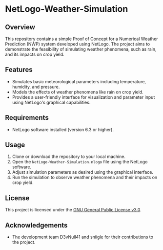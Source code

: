 # NetLogo-Weather-Simulation

## Overview

This repository contains a simple Proof of Concept for a Numerical Weather Prediction (NWP) system developed using NetLogo. The project aims to demonstrate the feasibility of simulating weather phenomena, such as rain, and its impacts on crop yield.

## Features

- Simulates basic meteorological parameters including temperature, humidity, and pressure.
- Models the effects of weather phenomena like rain on crop yield.
- Provides a user-friendly interface for visualization and parameter input using NetLogo's graphical capabilities.

## Requirements

- NetLogo software installed (version 6.3 or higher).

## Usage

1. Clone or download the repository to your local machine.
2. Open the `NetLogo-Weather-Simulation.nlogo` file using the NetLogo software.
3. Adjust simulation parameters as desired using the graphical interface.
4. Run the simulation to observe weather phenomena and their impacts on crop yield.

## License

This project is licensed under the [GNU General Public License v3.0](LICENSE).

## Acknowledgements

- The development team D3vNull41 and sniigle for their contributions to the project.
